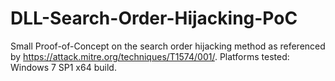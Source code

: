 # DLL-Search-Order-Hijacking-PoC

Small Proof-of-Concept on the search order hijacking method as referenced by https://attack.mitre.org/techniques/T1574/001/. Platforms tested: Windows 7 SP1 x64 build. 
